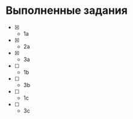 # Выполненные задания

- [x] - 1a
- [x] - 2a
- [x] - 3a

- [ ] - 1b
- [ ] - 3b

- [ ] - 1c
- [ ] - 3c
